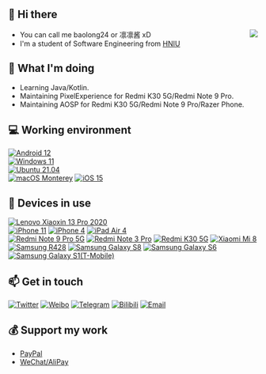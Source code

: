 ## 👋 Hi there

<img align="right" src="https://spotify-github-profile.vercel.app/api/view?uid=tgtfnoq6d6wccnfcxcjiwyzv7&cover_image=true&theme=default" />

 - You can call me baolong24 or 凛凛酱 xD
 - I'm a student of Software Engineering from [HNIU](https://www.hniu.cn)

## 🤔 What I'm doing
 - Learning Java/Kotlin.
 - Maintaining PixelExperience for Redmi K30 5G/Redmi Note 9 Pro.
 - Maintaining AOSP for Redmi K30 5G/Redmi Note 9 Pro/Razer Phone.

## 💻 Working environment
[![Android 12](https://img.shields.io/badge/Android%2012-3ddc84?style=flat-square&logo=android&logoColor=ffffff)](https://www.android.com/android-12/)<br>
[![Windows 11](https://img.shields.io/badge/Windows%2011-00adef?style=flat-square&logo=windows&logoColor=ffffff)](https://www.microsoft.com/en-us/windows/windows-11)<br>
[![Ubuntu 21.04](https://img.shields.io/badge/Ubuntu%2021%2e04-dd4814?style=flat-square&logo=ubuntu&logoColor=ffffff)](https://releases.ubuntu.com/21.04/)<br>
[![macOS Monterey](https://img.shields.io/badge/macOS%20Monterey-4f4f4f?style=flat-square&logo=macos&logoColor=ffffff)](https://www.apple.com/macos/monterey/)
[![iOS 15](https://img.shields.io/badge/iOS%2015-4f4f4f?style=flat-square&logo=iOS&logoColor=ffffff)](https://www.apple.com/ios/ios-15/)<br>

## 📱 Devices in use
[![Lenovo Xiaoxin 13 Pro 2020](https://img.shields.io/badge/Lenovo%20Xiaoxin%2013%20Pro%202020-e60012?style=flat-square&logo=lenovo&logoColor=ffffff)](https://item.lenovo.com.cn/product/1007230.html)<br>
[![iPhone 11](https://img.shields.io/badge/iPhone%2011-a2aaad?style=flat-square&logo=apple&logoColor=ffffff)](https://support.apple.com/kb/SP804)
[![iPhone 4](https://img.shields.io/badge/iPhone%204-a2aaad?style=flat-square&logo=apple&logoColor=ffffff)](https://support.apple.com/kb/sp587)
[![iPad Air 4](https://img.shields.io/badge/iPad%20Air%204-a2aaad?style=flat-square&logo=apple&logoColor=ffffff)](https://support.apple.com/kb/SP828)<br>
[![Redmi Note 9 Pro 5G](https://img.shields.io/badge/Redmi%20Note%209%20Pro%205G-fd4900?style=flat-square&logo=xiaomi&logoColor=ffffff)](https://www.mi.com/redminote9pro)
[![Redmi Note 3 Pro](https://img.shields.io/badge/Redmi%20Note%203%20Pro-fd4900?style=flat-square&logo=xiaomi&logoColor=ffffff)](https://www.mi.com/note3)
[![Redmi K30 5G](https://img.shields.io/badge/Redmi%20K30%205G-fd4900?style=flat-square&logo=xiaomi&logoColor=ffffff)](https://www.mi.com/redmik30-5g)
[![Xiaomi Mi 8](https://img.shields.io/badge/Xiaomi%20Mi%208-fd4900?style=flat-square&logo=xiaomi&logoColor=ffffff)](https://www.mi.com/hk/mi8/specs)<br>
[![Samsung R428](https://img.shields.io/badge/Samsang%20R428-1428a0?style=flat-square&logo=Samsung&logoColor=ffffff)](https://icecat.biz/p/samsung/np-r428-da04in/r-notebooks-np-r428-19566795.html)
[![Samsung Galaxy S8](https://img.shields.io/badge/Samsang%20Galaxy%20S8-1428a0?style=flat-square&logo=Samsung&logoColor=ffffff)](https://www.gsmarena.com/samsung_galaxy_s8-8161.php#g9500)
[![Samsung Galaxy S6](https://img.shields.io/badge/Samsang%20Galaxy%20S6-1428a0?style=flat-square&logo=Samsung&logoColor=ffffff)](https://www.gsmarena.com/samsung_galaxy_s6-6849.php)
[![Samsung Galaxy S1(T-Mobile)](https://img.shields.io/badge/Samsang%20Galaxy%20S1-1428a0?style=flat-square&logo=Samsung&logoColor=ffffff)](https://www.phonemore.com/specs/samsung/galaxy-s-vibrant/sgh-t959/)<br>

## 📫 Get in touch
[![Twitter](https://img.shields.io/twitter/follow/baolong24?color=1ca0f1&label=%40baolong24&logo=twitter&logoColor=white&style=flat-square&labelColor=1ca0f1)](https://twitter.com/baolong24)
[![Weibo](https://img.shields.io/badge/-@1404_xiaobao-e6162d?style=flat-square&logo=sina-weibo&logoColor=white&labelColor=e6162d)](https://weibo.com/u/5524053901)
[![Telegram](https://img.shields.io/badge/%40baolong24-0088cc?style=flat-square&logo=telegram&logoColor=ffffff)](https://t.me/baolong24)
[![Bilibili](https://img.shields.io/badge/1404__Xiaobao-07a3d7?style=flat-square&logo=bilibili&logoColor=ffffff)](https://space.bilibili.com/15431912)
[![Email](https://img.shields.io/badge/baolong24%40baolong24%2emoe-3873C4?style=flat-square&logo=thunderbird&logoColor=ffffff)](mailto:baolong24@baolong24.moe)

## 💰 Support my work
 - [PayPal](https://paypal.me/baolong24)
 - [WeChat/AliPay](https://telegra.ph/Donate-to-baolong24-03-14)
